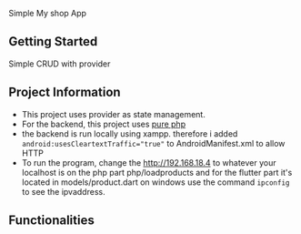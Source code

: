 Simple My shop App

## Getting Started

Simple CRUD with provider

## Project Information

- This project uses provider as state management.
- For the backend, this project uses [pure php](https://github.com/ilham-mmr/midtermstiw2044myshop/tree/main/myshop_php)
- the backend is run locally using xampp. therefore i added `android:usesCleartextTraffic="true"` to AndroidManifest.xml to allow HTTP
- To run the program, change the http://192.168.18.4 to whatever your localhost is on the php part php/loadproducts and for the flutter part it's located in models/product.dart on windows use the command `ipconfig` to see the ipvaddress.

## Functionalities
